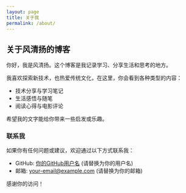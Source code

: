 ```yaml
---
layout: page
title: 关于我
permalink: /about/
---
```


## 关于风清扬的博客

你好，我是风清扬。这个博客是我记录学习、分享生活和思考的地方。

我喜欢探索新技术，也热爱传统文化，在这里，你会看到各种类型的内容：
* 技术分享与学习笔记
* 生活感悟与随笔
* 阅读心得与电影评论

希望我的文字能给你带来一些启发或乐趣。

### 联系我

如果你有任何问题或建议，欢迎通过以下方式联系我：
* GitHub: [你的GitHub用户名](https://github.com/your-github-username) (请替换为你的用户名)
* 邮箱: [your-email@example.com](mailto:your-email@example.com) (请替换为你的邮箱)

感谢你的访问！
